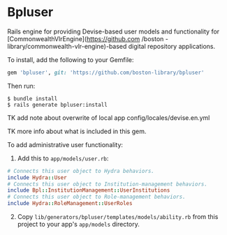 # Bpluser

Rails engine for providing Devise-based user models and functionality for [CommonwealthVlrEngine](https://github.com
/boston
-library/commonwealth-vlr-engine)-based digital repository applications.

To install, add the following to your Gemfile:
```ruby
gem 'bpluser', git: 'https://github.com/boston-library/bpluser'
```
Then run:
```
$ bundle install
$ rails generate bpluser:install
```

TK add note about overwrite of local app config/locales/devise.en.yml

TK more info about what is included in this gem.

To add administrative user functionality: 
1. Add this to `app/models/user.rb`:
```ruby
# Connects this user object to Hydra behaviors.
include Hydra::User
# Connects this user object to Institution-management behaviors.
include Bpl::InstitutionManagement::UserInstitutions
# Connects this user object to Role-management behaviors.
include Hydra::RoleManagement::UserRoles
```
2. Copy `lib/generators/bpluser/templates/models/ability.rb` from this project to your app's `app/models` directory.